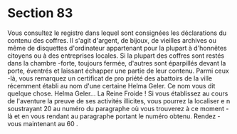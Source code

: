 # Section 83

Vous consultez le registre dans lequel sont consignées les déclarations du contenu des
coffres. Il s'agit d'argent, de bijoux, de vieilles archives ou même de disquettes
d'ordinateur appartenant pour la plupart à d'honnêtes citoyens ou  à des entreprises locales.
Si la plupart des coffres sont restés dans la chambre -forte, toujours fermée, d'autres sont
éparpillés devant la porte, éventrés et laissant échapper une partie de leur contenu. Parmi
ceux -là, vous remarquez un certificat de pro priété des abattoirs de la ville récemment
établi au nom d'une certaine Helma Geler. Ce nom vous dit quelque chose. Helma
Geler... La Reine Froide ! Si vous établissez au cours de l'aventure la preuve de ses
activités illicites, vous pourrez la localiser e n soustrayant 20 au numéro du paragraphe où
vous trouverez à ce moment -là et en vous rendant au paragraphe portant le numéro
obtenu. Rendez -vous maintenant au  60 .